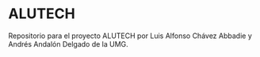 # ALUTECH
Repositorio para el proyecto ALUTECH por Luis Alfonso Chávez Abbadie y Andrés Andalón Delgado de la UMG.
